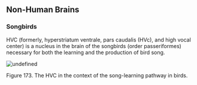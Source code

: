 ## Non-Human Brains

### Songbirds

HVC (formerly, hyperstriatum ventrale, pars caudalis (HVc), and high vocal center) is a nucleus in the brain of the songbirds (order passeriformes) necessary for both the learning and the production of bird song.

![undefined](<2 - Source Material/Masters/attachments/undefined 4.png>)

Figure 173. The HVC in the context of the song-learning pathway in birds.